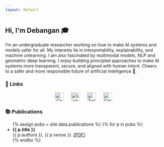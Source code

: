 ```yaml
---
layout: default
---
```


<style>
.social-icons a {
  margin: 0 10px;
  display: inline-block;
}
.social-icons img {
  width: 28px;
  height: 28px;
  vertical-align: middle;
}
</style>

## Hi, I'm Debangan 🎓

I’m an undergraduate researcher working on how to make AI systems and models safer for all. My interests lie in interpretability, explainability, and machine unlearning. I am also fascinated by multimodal models, NLP and geometric deep learning. I enjoy building principled approaches to make AI systems more transparent, secure, and aligned with human intent. Cheers to a safer and more responsible future of artificial intelligence 🥂.


### 🔗 Links
<div class="social-icons" align="center">
  <a href="https://scholar.google.com/citations?user=PnRWab4AAAAJ&hl=en" title="Google Scholar">
    <img src="https://cdn.jsdelivr.net/npm/simple-icons@v11/icons/googlescholar.svg" alt="Google Scholar" />
  </a>
  <a href="https://www.linkedin.com/in/debangan-mishra-1a1a34209/" title="LinkedIn">
    <img src="https://cdn.jsdelivr.net/npm/simple-icons@v11/icons/linkedin.svg" alt="LinkedIn" />
  </a>
  <a href="https://x.com/DebanganM10375/" title="Twitter">
    <img src="https://cdn.jsdelivr.net/npm/simple-icons@v11/icons/twitter.svg" alt="Twitter" />
  </a>
  <a href="mailto:debangan.mishra40@gmail.com" title="Gmail">
    <img src="https://cdn.jsdelivr.net/npm/simple-icons@v11/icons/gmail.svg" alt="Gmail" />
  </a>
</div>


### 📚 Publications
<ul>
{% assign pubs = site.data.publications %}
{% for p in pubs %}
  <li>
    <strong>{{ p.title }}</strong><br>
    <em>{{ p.authors }}</em>, <em>{{ p.venue }}</em>. <a href="{{ p.url }}">[PDF]</a>
  </li>
{% endfor %}
</ul>
